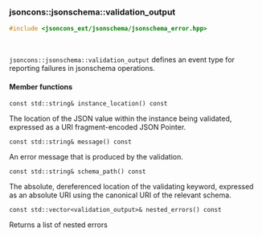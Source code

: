 ### jsoncons::jsonschema::validation_output

```c++
#include <jsoncons_ext/jsonschema/jsonschema_error.hpp>
```

<br>

`jsoncons::jsonschema::validation_output` defines an event type for reporting failures in jsonschema operations.

#### Member functions

    const std::string& instance_location() const
The location of the JSON value within the instance being validated,
expressed as a URI fragment-encoded JSON Pointer.

    const std::string& message() const
An error message that is produced by the validation.

    const std::string& schema_path() const
The absolute, dereferenced location of the validating keyword,
expressed as an absolute URI using the canonical URI of the 
relevant schema.

    const std::vector<validation_output>& nested_errors() const
Returns a list of nested errors

